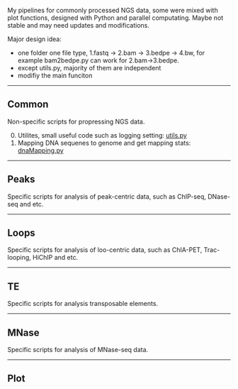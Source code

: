 My pipelines for commonly processed NGS data, some were mixed with plot functions, designed with Python and parallel computating. Maybe not stable and may need updates and modifications.

Major design idea:
- one folder one file type, 1.fastq -> 2.bam -> 3.bedpe -> 4.bw, for example bam2bedpe.py can work for 2.bam->3.bedpe.
- except utils.py, majority of them are independent
- modifiy the main funciton

---
## Common
Non-specific scripts for propressing NGS data.    

0. Utilites, small useful code such as logging setting: [utils.py](https://github.com/YaqiangCao/ngsPipes/blob/master/ngs/utils.py)   
1. Mapping DNA sequenes to genome and get mapping stats: [dnaMapping.py](https://github.com/YaqiangCao/ngsPipes/blob/master/ngs/dnaMapping.py)

---
## Peaks 
Specific scripts for analysis of peak-centric data, such as ChIP-seq, DNase-seq and etc. 

---
## Loops 
Specific scripts for analysis of loo-centric data, such as ChIA-PET, Trac-looping, HiChIP and etc. 

---
## TE
Specific scripts for analysis transposable elements. 

---
## MNase
Specific scripts for analysis of MNase-seq data.

---
## Plot

